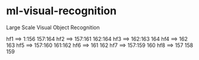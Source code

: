 # ml-visual-recognition
Large Scale Visual Object Recognition


hf1 ==> 1:156    157:164
hf2 ==> 157:161  162:164
hf3 ==> 162:163  164
hf4 ==> 162      163
hf5 ==> 157:160  161:162
hf6 ==> 161      162
hf7 ==> 157:159  160
hf8 ==>  157 158 159


